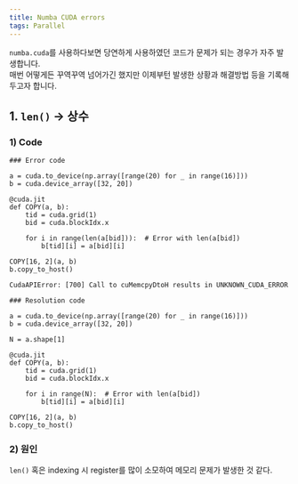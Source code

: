 ```yaml
---
title: Numba CUDA errors
tags: Parallel
---
```


`numba.cuda`를 사용하다보면 당연하게 사용하였던 코드가 문제가 되는 경우가 자주 발생합니다.  
매번 어떻게든 꾸역꾸역 넘어가긴 했지만 이제부턴 발생한 상황과 해결방법 등을 기록해두고자 합니다.  


## 1. `len()` → 상수
### 1) Code
```
### Error code

a = cuda.to_device(np.array([range(20) for _ in range(16)]))
b = cuda.device_array([32, 20])

@cuda.jit
def COPY(a, b):
    tid = cuda.grid(1)
    bid = cuda.blockIdx.x
    
    for i in range(len(a[bid])):  # Error with len(a[bid])
        b[tid][i] = a[bid][i]

COPY[16, 2](a, b)
b.copy_to_host()
```
```
CudaAPIError: [700] Call to cuMemcpyDtoH results in UNKNOWN_CUDA_ERROR
```

```
### Resolution code

a = cuda.to_device(np.array([range(20) for _ in range(16)]))
b = cuda.device_array([32, 20])

N = a.shape[1]

@cuda.jit
def COPY(a, b):
    tid = cuda.grid(1)
    bid = cuda.blockIdx.x
    
    for i in range(N):  # Error with len(a[bid])
        b[tid][i] = a[bid][i]

COPY[16, 2](a, b)
b.copy_to_host()
```

### 2) 원인
`len()` 혹은 indexing 시 register를 많이 소모하여 메모리 문제가 발생한 것 같다.
